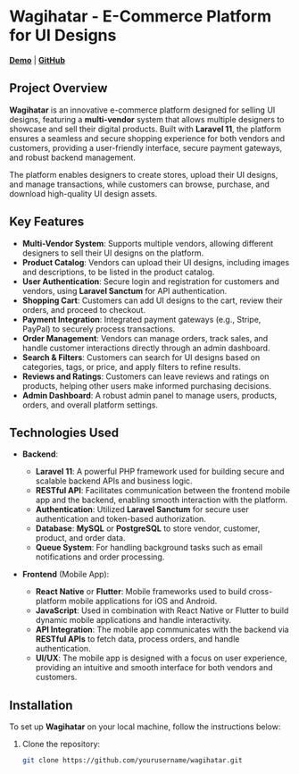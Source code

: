 # Wagihatar - E-Commerce Platform for UI Designs

**[Demo](#)** | **[GitHub](#)**

## Project Overview

**Wagihatar** is an innovative e-commerce platform designed for selling UI designs, featuring a **multi-vendor** system that allows multiple designers to showcase and sell their digital products. Built with **Laravel 11**, the platform ensures a seamless and secure shopping experience for both vendors and customers, providing a user-friendly interface, secure payment gateways, and robust backend management.

The platform enables designers to create stores, upload their UI designs, and manage transactions, while customers can browse, purchase, and download high-quality UI design assets.

## Key Features

- **Multi-Vendor System**: Supports multiple vendors, allowing different designers to sell their UI designs on the platform.
- **Product Catalog**: Vendors can upload their UI designs, including images and descriptions, to be listed in the product catalog.
- **User Authentication**: Secure login and registration for customers and vendors, using **Laravel Sanctum** for API authentication.
- **Shopping Cart**: Customers can add UI designs to the cart, review their orders, and proceed to checkout.
- **Payment Integration**: Integrated payment gateways (e.g., Stripe, PayPal) to securely process transactions.
- **Order Management**: Vendors can manage orders, track sales, and handle customer interactions directly through an admin dashboard.
- **Search & Filters**: Customers can search for UI designs based on categories, tags, or price, and apply filters to refine results.
- **Reviews and Ratings**: Customers can leave reviews and ratings on products, helping other users make informed purchasing decisions.
- **Admin Dashboard**: A robust admin panel to manage users, products, orders, and overall platform settings.

## Technologies Used

- **Backend**:
  - **Laravel 11**: A powerful PHP framework used for building secure and scalable backend APIs and business logic.
  - **RESTful API**: Facilitates communication between the frontend mobile app and the backend, enabling smooth interaction with the platform.
  - **Authentication**: Utilized **Laravel Sanctum** for secure user authentication and token-based authorization.
  - **Database**: **MySQL** or **PostgreSQL** to store vendor, customer, product, and order data.
  - **Queue System**: For handling background tasks such as email notifications and order processing.

- **Frontend** (Mobile App):
  - **React Native** or **Flutter**: Mobile frameworks used to build cross-platform mobile applications for iOS and Android.
  - **JavaScript**: Used in combination with React Native or Flutter to build dynamic mobile applications and handle interactivity.
  - **API Integration**: The mobile app communicates with the backend via **RESTful APIs** to fetch data, process orders, and handle authentication.
  - **UI/UX**: The mobile app is designed with a focus on user experience, providing an intuitive and smooth interface for both vendors and customers.


## Installation

To set up **Wagihatar** on your local machine, follow the instructions below:

1. Clone the repository:
   ```bash
   git clone https://github.com/yourusername/wagihatar.git

